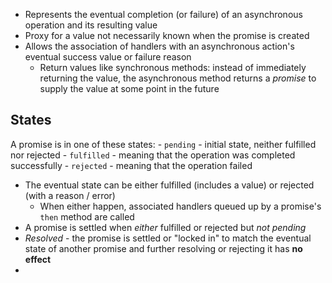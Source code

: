 - Represents the eventual completion (or failure) of an asynchronous operation and its resulting value
- Proxy for a value not necessarily known when the promise is created
- Allows the association of handlers with an asynchronous action's eventual success value or failure reason
  - Return values like synchronous methods: instead of immediately returning the value, the asynchronous method returns a _promise_ to supply the value at some point in the future

## States

A promise is in one of these states: - `pending` - initial state, neither fulfilled nor rejected - `fulfilled` - meaning that the operation was completed successfully - `rejected` - meaning that the operation failed

- The eventual state can be either fulfilled (includes a value) or rejected (with a reason / error)
  - When either happen, associated handlers queued up by a promise's `then` method are called
- A promise is settled when _either_ fulfilled or rejected but _not pending_
- _Resolved_ - the promise is settled or "locked in" to match the eventual state of another promise and further resolving or rejecting it has **no effect**
-
